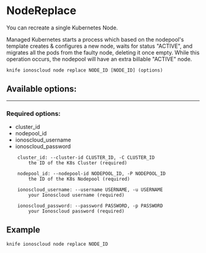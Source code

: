 # NodeReplace

You can recreate a single Kubernetes Node.

Managed Kubernetes starts a process which based on the nodepool&#39;s template creates &amp; configures a new node, waits for status &quot;ACTIVE&quot;, and migrates all the pods from the faulty node, deleting it once empty. While this operation occurs, the nodepool will have an extra billable &quot;ACTIVE&quot; node.

    knife ionoscloud node replace NODE_ID [NODE_ID] (options)


## Available options:
---

### Required options:
* cluster_id
* nodepool_id
* ionoscloud_username
* ionoscloud_password

```
    cluster_id: --cluster-id CLUSTER_ID, -C CLUSTER_ID
        the ID of the K8s Cluster (required)

    nodepool_id: --nodepool-id NODEPOOL_ID, -P NODEPOOL_ID
        the ID of the K8s Nodepool (required)

    ionoscloud_username: --username USERNAME, -u USERNAME
        your Ionoscloud username (required)

    ionoscloud_password: --password PASSWORD, -p PASSWORD
        your Ionoscloud password (required)

```

## Example

    knife ionoscloud node replace NODE_ID 
